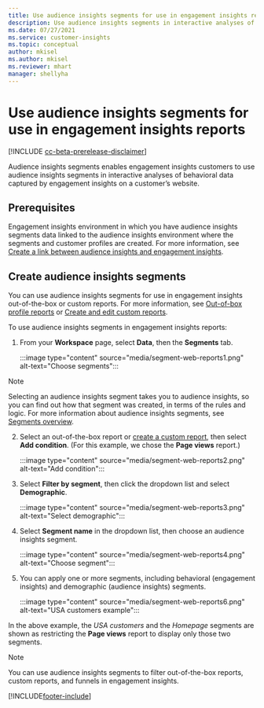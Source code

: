 ```yaml
---
title: Use audience insights segments for use in engagement insights reports
description: Use audience insights segments in interactive analyses of behavioral data captured by engagement insights on a customer’s website.
ms.date: 07/27/2021
ms.service: customer-insights
ms.topic: conceptual
author: mkisel
ms.author: mkisel
ms.reviewer: mhart
manager: shellyha
---
```


# Use audience insights segments for use in engagement insights reports

[!INCLUDE [cc-beta-prerelease-disclaimer](includes/cc-beta-prerelease-disclaimer.md)]

Audience insights segments enables engagement insights customers to use audience insights segments in interactive analyses of behavioral data captured by engagement insights on a customer’s website. 

## Prerequisites

Engagement insights environment in which you have audience insights segments data linked to the audience insights environment where the segments and customer profiles are created. For more information, see [Create a link between audience insights and engagement insights](integrate-audience-insights-engagement-insights.md). 

## Create audience insights segments 

You can use audience insights segments for use in engagement insights out-of-the-box or custom reports. For more information, see [Out-of-box profile reports](profile-reports.md) or [Create and edit custom reports](custom-reports.md).

To use audience insights segments in engagement insights reports:

1. From your **Workspace** page, select **Data**, then the **Segments** tab.

    :::image type="content" source="media/segment-web-reports1.png" alt-text="Choose segments":::

  >[!NOTE]
  > Selecting an audience insights segment takes you to audience insights, so you can find out how that segment was created, in terms of the rules and logic. For more information about audience insights segments, see [Segments overview](../audience-insights/segments.md).

2. Select an out-of-the-box report or [create a custom report](custom-reports.md), then select **Add condition**. (For this example, we chose the **Page views** report.)

    :::image type="content" source="media/segment-web-reports2.png" alt-text="Add condition":::

3. Select **Filter by segment**, then click the dropdown list and select **Demographic**.

    :::image type="content" source="media/segment-web-reports3.png" alt-text="Select demographic":::

4. Select **Segment name** in the dropdown list, then choose an audience insights segment.

    :::image type="content" source="media/segment-web-reports4.png" alt-text="Choose segment":::

5. You can apply one or more segments, including behavioral (engagement insights) and demographic (audience insights) segments. 

    :::image type="content" source="media/segment-web-reports6.png" alt-text="USA customers example":::

In the above example, the *USA customers* and the *Homepage* segments are shown as restricting the **Page views** report to display only those two segments. 


>[!NOTE]
> You can use audience insights segments to filter out-of-the-box reports, custom reports, and funnels in engagement insights. 


[!INCLUDE[footer-include](../includes/footer-banner.md)]